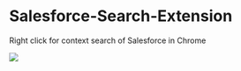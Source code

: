 # Salesforce-Search-Extension
Right click for context search of Salesforce in Chrome

<img src="https://i.imgur.com/CQdgS2F.jpg">
